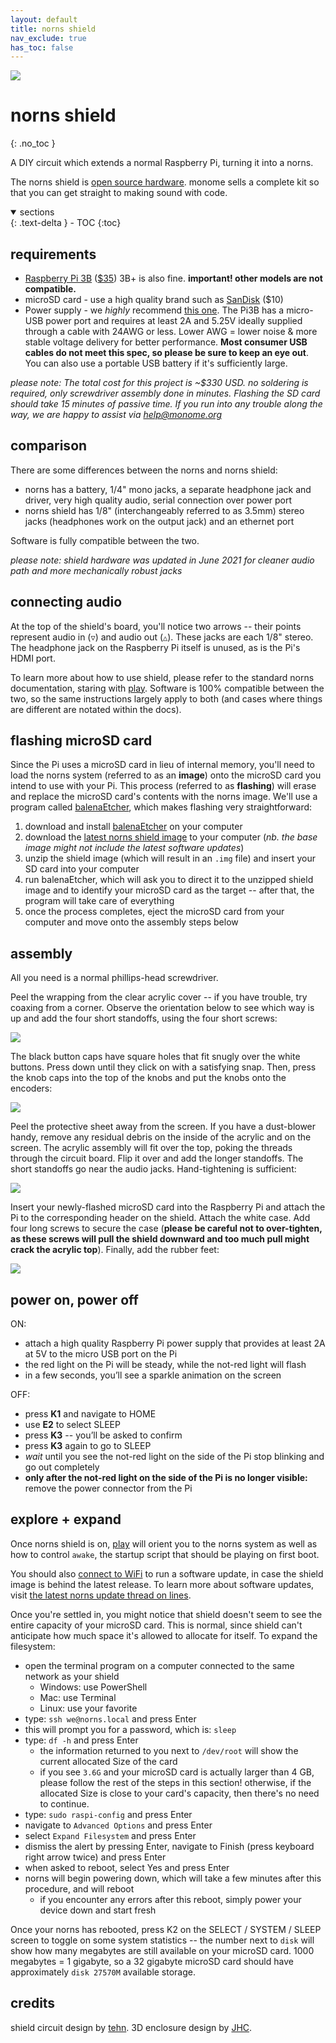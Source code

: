 ```yaml
---
layout: default
title: norns shield
nav_exclude: true
has_toc: false
---
```


![](https://monome.org/docs/norns/image/norns-shield.png)

# norns shield
{: .no_toc }

A DIY circuit which extends a normal Raspberry Pi, turning it into a norns.

The norns shield is [open source hardware](https://github.com/monome/norns-shield). monome sells a complete kit so that you can get straight to making sound with code.

<details open markdown="block">
  <summary>
    sections
  </summary>
  {: .text-delta }
- TOC
{:toc}
</details>

## requirements

- [Raspberry Pi 3B](https://www.raspberrypi.org/products/raspberry-pi-3-model-b) ([$35](https://chicagodist.com/products/raspberry-pi-model-3-b-1-4-ghz)) 3B+ is also fine. **important! other models are not compatible.**
- microSD card - use a high quality brand such as [SanDisk](https://chicagodist.com/products/raspberry-pi-official-noobs-microsd-card?variant=12404373160015) ($10)
- Power supply - we *highly* recommend [this one](https://chicagodist.com/products/raspberry-pi-2-amp-micro-usb-power-supply). The Pi3B has a micro-USB power port and requires at least 2A and 5.25V ideally supplied through a cable with 24AWG or less. Lower AWG = lower noise & more stable voltage delivery for better performance. **Most consumer USB cables do not meet this spec, so please be sure to keep an eye out**. You can also use a portable USB battery if it's sufficiently large.

*please note: The total cost for this project is ~$330 USD. no soldering is required, only screwdriver assembly done in minutes. Flashing the SD card should take 15 minutes of passive time. If you run into any trouble along the way, we are happy to assist via help@monome.org*

## comparison

There are some differences between the norns and norns shield:

- norns has a battery, 1/4" mono jacks, a separate headphone jack and driver, very high quality audio, serial connection over power port
- norns shield has 1/8" (interchangeably referred to as 3.5mm) stereo jacks (headphones work on the output jack) and an ethernet port

Software is fully compatible between the two.

*please note: shield hardware was updated in June 2021 for cleaner audio path and more mechanically robust jacks*

## connecting audio

At the top of the shield's board, you'll notice two arrows -- their points represent audio in (`▽`) and audio out (`△`). These jacks are each 1/8" stereo. The headphone jack on the Raspberry Pi itself is unused, as is the Pi's HDMI port.

To learn more about how to use shield, please refer to the standard norns documentation, staring with [play](https://monome.org/docs/norns/play/). Software is 100% compatible between the two, so the same instructions largely apply to both (and cases where things are different are notated within the docs).

## flashing microSD card

Since the Pi uses a microSD card in lieu of internal memory, you'll need to load the norns system (referred to as an **image**) onto the microSD card you intend to use with your Pi. This process (referred to as **flashing**) will erase and replace the microSD card's contents with the norns image. We'll use a program called [balenaEtcher](https://www.balena.io/etcher/), which makes flashing very straightforward:

1. download and install [balenaEtcher](https://www.balena.io/etcher/) on your computer
2. download the [latest norns shield image](https://github.com/monome/norns-image/releases/latest) to your computer (*nb. the base image might not include the latest software updates*)
3. unzip the shield image (which will result in an `.img` file) and insert your SD card into your computer
4. run balenaEtcher, which will ask you to direct it to the unzipped shield image and to identify your microSD card as the target -- after that, the program will take care of everything
5. once the process completes, eject the microSD card from your computer and move onto the assembly steps below

## assembly

All you need is a normal phillips-head screwdriver.

Peel the wrapping from the clear acrylic cover -- if you have trouble, try coaxing from a corner. Observe the orientation below to see which way is up and add the four short standoffs, using the four short screws:

![](https://monome.org/docs/norns/image/norns-shield-assembly1.png)

The black button caps have square holes that fit snugly over the white buttons. Press down until they click on with a satisfying snap. Then, press the knob caps into the top of the knobs and put the knobs onto the encoders:

![](https://monome.org/docs/norns/image/norns-shield-assembly2.png)

Peel the protective sheet away from the screen. If you have a dust-blower handy, remove any residual debris on the inside of the acrylic and on the screen. The acrylic assembly will fit over the top, poking the threads through the circuit board. Flip it over and add the longer standoffs. The short standoffs go near the audio jacks. Hand-tightening is sufficient:

![](https://monome.org/docs/norns/image/norns-shield-assembly3.png)

Insert your newly-flashed microSD card into the Raspberry Pi and attach the Pi to the corresponding header on the shield. Attach the white case. Add four long screws to secure the case (**please be careful not to over-tighten, as these screws will pull the shield downward and too much pull might crack the acrylic top**). Finally, add the rubber feet:

![](https://monome.org/docs/norns/image/norns-shield-assembly4.png)

## power on, power off

ON:

- attach a high quality Raspberry Pi power supply that provides at least 2A at 5V to the micro USB port on the Pi
- the red light on the Pi will be steady, while the not-red light will flash
- in a few seconds, you’ll see a sparkle animation on the screen

OFF:

- press **K1** and navigate to HOME
- use **E2** to select SLEEP
- press **K3** -- you’ll be asked to confirm
- press **K3** again to go to SLEEP
- *wait* until you see the not-red light on the side of the Pi stop blinking and go out completely
- **only after the not-red light on the side of the Pi is no longer visible:** remove the power connector from the Pi

## explore + expand

Once norns shield is on, [play](../play) will orient you to the norns system as well as how to control `awake`, the startup script that should be playing on first boot.

You should also [connect to WiFi](https://monome.org/docs/norns/wifi-files/) to run a software update, in case the shield image is behind the latest release. To learn more about software updates, visit [the latest norns update thread on lines](https://l.llllllll.co/norns).

Once you're settled in, you might notice that shield doesn't seem to see the entire capacity of your microSD card. This is normal, since shield can't anticipate how much space it's allowed to allocate for itself. To expand the filesystem:

- open the terminal program on a computer connected to the same network as your shield
  - Windows: use PowerShell
  - Mac: use Terminal
  - Linux: use your favorite
- type: `ssh we@norns.local` and press Enter
- this will prompt you for a password, which is: `sleep`
- type: `df -h` and press Enter
  - the information returned to you next to `/dev/root` will show the current allocated Size of the card
  - if you see `3.6G` and your microSD card is actually larger than 4 GB, please follow the rest of the steps in this section! otherwise, if the allocated Size is close to your card's capacity, then there's no need to continue.
- type: `sudo raspi-config` and press Enter
- navigate to `Advanced Options` and press Enter
- select `Expand Filesystem` and press Enter
- dismiss the alert by pressing Enter, navigate to Finish (press keyboard right arrow twice) and press Enter
- when asked to reboot, select Yes and press Enter
- norns will begin powering down, which will take a few minutes after this procedure, and will reboot
  - if you encounter any errors after this reboot, simply power your device down and start fresh

Once your norns has rebooted, press K2 on the SELECT / SYSTEM / SLEEP screen to toggle on some system statistics -- the number next to `disk` will show how many megabytes are still available on your microSD card. 1000 megabytes = 1 gigabyte, so a 32 gigabyte microSD card should have approximately `disk 27570M` available storage.

## credits

shield circuit design by [tehn](https://llllllll.co/u/tehn). 3D enclosure design by [JHC](https://llllllll.co/u/JHC).
